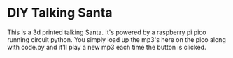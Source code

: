 # DIY Talking Santa
This is a 3d printed talking Santa. It's powered by a raspberry pi pico running circuit python. You simply load up the mp3's here on the pico along with code.py and it'll play a new mp3 each time the button is clicked.
